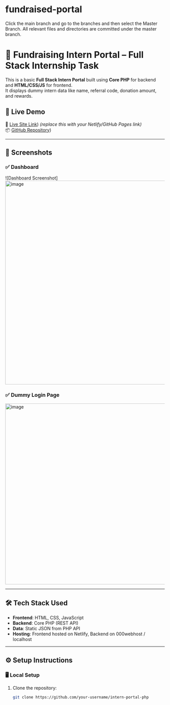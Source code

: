 # fundraised-portal


Click the main branch and go to the branches and then select the Master Branch. All relevant files and directories are committed under the master branch.

# 🎯 Fundraising Intern Portal – Full Stack Internship Task

This is a basic **Full Stack Intern Portal** built using **Core PHP** for backend and **HTML/CSS/JS** for frontend.  
It displays dummy intern data like name, referral code, donation amount, and rewards.

## 🚀 Live Demo

🔗 [Live Site Link](https://fundraised.netlify.app/)) *(replace this with your Netlify/GitHub Pages link)*  
📦 [GitHub Repository](https://github.com/PrincePL/fundraised-portal))

---

## 📸 Screenshots

### ✅ Dashboard
![Dashboard Screenshot]
<img width="1009" height="641" alt="image" src="https://github.com/user-attachments/assets/72ca8a06-98fa-4978-b8ff-2ceace6376f9" />

### ✅ Dummy Login Page

<img width="830" height="569" alt="image" src="https://github.com/user-attachments/assets/681c87b9-7f42-4ea8-9d00-8645c063650a" />

---

## 🛠️ Tech Stack Used

- **Frontend**: HTML, CSS, JavaScript  
- **Backend**: Core PHP (REST API)  
- **Data**: Static JSON from PHP API  
- **Hosting**: Frontend hosted on Netlify, Backend on 000webhost / localhost

---

## ⚙️ Setup Instructions

### 🖥️ Local Setup

1. Clone the repository:
   ```bash
   git clone https://github.com/your-username/intern-portal-php
